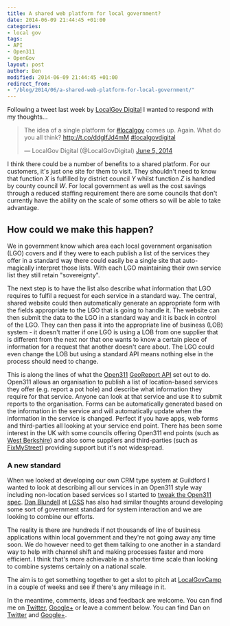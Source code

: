 ```yaml
---
title: A shared web platform for local government?
date: 2014-06-09 21:44:45 +01:00
categories:
- local gov
tags:
- API
- Open311
- OpenGov
layout: post
author: Ben
modified: 2014-06-09 21:44:45 +01:00
redirect_from:
- "/blog/2014/06/a-shared-web-platform-for-local-government/"
---
```


Following a tweet last week by <a href="http://localgovdigital.info/">LocalGov Digital</a> I wanted to respond with my thoughts...

<blockquote class="twitter-tweet" lang="en"><p>The idea of a single platform for <a href="https://twitter.com/search?q=%23localgov&amp;src=hash">#localgov</a> comes up. Again. What do you all think? <a href="http://t.co/ddglfJd4mM">http://t.co/ddglfJd4mM</a> <a href="https://twitter.com/search?q=%23localgovdigital&amp;src=hash">#localgovdigital</a></p>
<p>&mdash; LocalGov Digital (@LocalGovDigital) <a href="https://twitter.com/LocalGovDigital/statuses/474431713981259777">June 5, 2014</a></p></blockquote>
<script async src="//platform.twitter.com/widgets.js?x26053" charset="utf-8"></script>

I think there could be a number of benefits to a shared platform. For our customers, it's just one site for them to visit. They shouldn't need to know that function _X_ is fulfilled by district council _Y_ whilst function _Z_ is handled by county council _W_. For local government as well as the cost savings through a reduced staffing requirement there are some councils that don't currently have the ability on the scale of some others so will be able to take advantage.

## How could we make this happen?

We in government know which area each local government organisation (LGO) covers and if they were to each publish a list of the services they offer in a standard way there could easily be a single site that auto-magically interpret those lists. With each LGO maintaining their own service list they still retain "sovereignty".

The next step is to have the list also describe what information that LGO requires to fulfil a request for each service in a standard way. The central, shared website could then automatically generate an appropriate form with the fields appropriate to the LGO that is going to handle it. The website can then submit the data to the LGO in a standard way and it is back in control of the LGO. They can then pass it into the appropriate line of business (LOB) system - it doesn't matter if one LGO is using a LOB from one supplier that is different from the next nor that one wants to know a certain piece of information for a request that another doesn't care about. The LGO could even change the LOB but using a standard API means nothing else in the process should need to change.

This is along the lines of what the <a href="http://www.open311.org/learn/" target="_blank">Open311</a> <a href="http://wiki.open311.org/GeoReport_v2" target="_blank">GeoReport API</a> set out to do. Open311 allows an organisation to publish a list of location-based services they offer (e.g. report a pot hole) and describe what information they require for that service. Anyone can look at that service and use it to submit reports to the organisation. Forms can be automatically generated based on the information in the service and will automatically update when the information in the service is changed. Perfect if you have apps, web forms and third-parties all looking at your service end point. There has been some interest in the UK with some councils offering Open311 end points (such as <a href="http://www.westberks.gov.uk/webservices/open311.asmx" target="_blank">West Berkshire</a>) and also some suppliers and third-parties (such as <a href="http://www.fixmystreet.com/open311" target="_blank">FixMyStreet</a>) providing support but it's not widespread.

### A new standard

When we looked at developing our own CRM type system at Guildford I wanted to look at describing all our services in an Open311 style way including non-location based services so I started to <a href="http://bforben.github.io/Open311/ReportApi.htm" target="_blank">tweak the Open311 spec</a>. <a href="http://danblundell.com/" target="_blank">Dan Blundell</a> at <a href="http://www.lgss.co.uk/Pages/Home.aspx" target="_blank">LGSS</a> has also had similar thoughts around developing some sort of government standard for system interaction and we are looking to combine our efforts.

The reality is there are hundreds if not thousands of line of business applications within local government and they're not going away any time soon. We do however need to get them talking to one another in a standard way to help with channel shift and making processes faster and more efficient. I think that's more achievable in a shorter time scale than looking to combine systems certainly on a national scale.

The aim is to get something together to get a slot to pitch at <a href="http://sites.idea.gov.uk/localgovdigital/localgovcamp-2014/" target="_blank">LocalGovCamp</a> in a couple of weeks and see if there's any mileage in it.

In the meantime, comments, ideas and feedback are welcome. You can find me on <a href="https://twitter.com/_BforBen" target="_blank">Twitter</a>, <a href="https://plus.google.com/106837556918973875033" target="_blank">Google+</a> or leave a comment below. You can find Dan on <a href="https://twitter.com/danblundell" target="_blank">Twitter</a> and <a href="https://plus.google.com/+DanielBlundell" target="_blank">Google+</a>.
